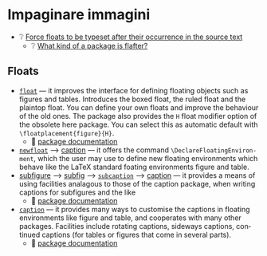 # Impaginare immagini

- ❔ [Force floats to be typeset after their occurrence in the source text](https://tex.stackexchange.com/questions/15706/)
	- ❔ [What kind of a package is flafter?](https://tex.stackexchange.com/questions/261542/)

## Floats

- [`float`](https://ctan.org/pkg/float) — it im­proves the in­ter­face for defin­ing float­ing ob­jects such as fig­ures and ta­bles. In­tro­duces the boxed float, the ruled float and the plain­top float. You can de­fine your own floats and im­prove the be­haviour of the old ones. The pack­age also pro­vides the `H` float mod­i­fier op­tion of the ob­so­lete here pack­age. You can se­lect this as au­to­matic de­fault with `\float­place­ment{fig­ure}{H}`.
	- 📃 [package documentation](http://ctan.math.washington.edu/tex-archive/macros/latex/contrib/float/float.pdf)
- [`newfloat`](https://ctan.org/pkg/newfloat) &longrightarrow; [caption](https://ctan.org/pkg/caption) — it of­fers the com­mand `\De­clareFloat­ingEn­vi­ron­ment`, which the user may use to de­fine new float­ing en­vi­ron­ments which be­have like the LaTeX stan­dard foat­ing en­vi­ron­ments fig­ure and ta­ble.
- [subfigure](https://ctan.org/pkg/subfigure) &longrightarrow; [subfig](https://ctan.org/pkg/subfig) &longrightarrow; [`subcaption`](https://ctan.org/pkg/subcaption) &longrightarrow; [caption](https://ctan.org/pkg/caption) — it pro­vides a means of us­ing fa­cil­i­ties analagous to those of the cap­tion pack­age, when writ­ing cap­tions for sub­fig­ures and the like
	- 📃 [package documentation](http://ctan.math.washington.edu/tex-archive/macros/latex/contrib/caption/subcaption.pdf)
- [`caption`](https://ctan.org/pkg/caption) — it pro­vides many ways to cus­tomise the cap­tions in float­ing en­vi­ron­ments like fig­ure and ta­ble, and co­op­er­ates with many other pack­ages. Fa­cil­i­ties in­clude ro­tat­ing cap­tions, side­ways cap­tions, con­tin­ued cap­tions (for ta­bles or fig­ures that come in sev­eral parts).
	- 📃 [package documentation](http://ctan.math.washington.edu/tex-archive/macros/latex/contrib/caption/caption-eng.pdf)
